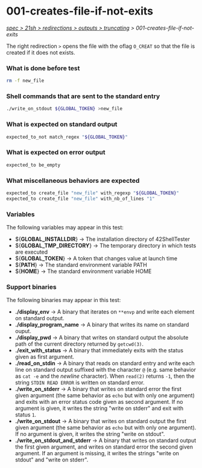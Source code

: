 # 001-creates-file-if-not-exits

*[spec > 21sh > redirections > outputs > truncating](..) > 001-creates-file-if-not-exits*

The right redirection `>` opens the file with the oflag `O_CREAT` so that the file is created if it does not exists.
### What is done before test

```bash
rm -f new_file

```

### Shell commands that are sent to the standard entry

```bash
./write_on_stdout ${GLOBAL_TOKEN} >new_file

```

### What is expected on standard output

```bash
expected_to_not match_regex "${GLOBAL_TOKEN}"

```

### What is expected on error output

```bash
expected_to be_empty

```

### What miscellaneous behaviors are expected

```bash
expected_to create_file "new_file" with_regexp "${GLOBAL_TOKEN}"
expected_to create_file "new_file" with_nb_of_lines "1"

```

### Variables

The following variables may appear in this test:

* ${**GLOBAL_INSTALLDIR**} -> The installation directory of 42ShellTester
* ${**GLOBAL_TMP_DIRECTORY**} -> The temporary directory in which tests are executed
* ${**GLOBAL_TOKEN**} -> A token that changes value at launch time
* ${**PATH**} -> The standard environment variable PATH
* ${**HOME**} -> The standard environment variable HOME

### Support binaries

The following binaries may appear in this test:


* **./display_env** -> A binary that iterates on `**envp` and write each element on standard output.
* **./display_program_name** -> A binary that writes its name on standard ouput.
* **./display_pwd** -> A binary that writes on standard output the absolute path of the current directory returned by `getcwd(3)`.
* **./exit_with_status** -> A binary that immediately exits with the status given as first argument.
* **./read_on_stdin** -> A binary that reads on standard entry and write each line on standard output suffixed with the character `@` (e.g. same behavior as `cat -e` and the *newline* character). When `read(2)` returns `-1`, then the string `STDIN READ ERROR` is written on standard error.
* **./write_on_stderr** -> A binary that writes on standard error the first given argument (the same behavior as `echo` but with only one argument) and exits with an error status code given as second argument. If no argument is given, it writes the string "write on stderr" and exit with status `1`.
* **./write_on_stdout** -> A binary that writes on standard output the first given argument (the same behavior as `echo` but with only one argument). If no argument is given, it writes the string "write on stdout".
* **./write_on_stdout_and_stderr** -> A binary that writes on standard output the first given argument, and writes on standard error the second given argument. If an argument is missing, it writes the strings "write on stdout" and "write on stderr".
